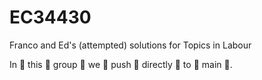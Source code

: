 # EC34430
Franco and Ed's (attempted) solutions for Topics in Labour

In 👏 this 👏 group 👏 we 👏 push 👏 directly 👏 to 👏 main 👏.
